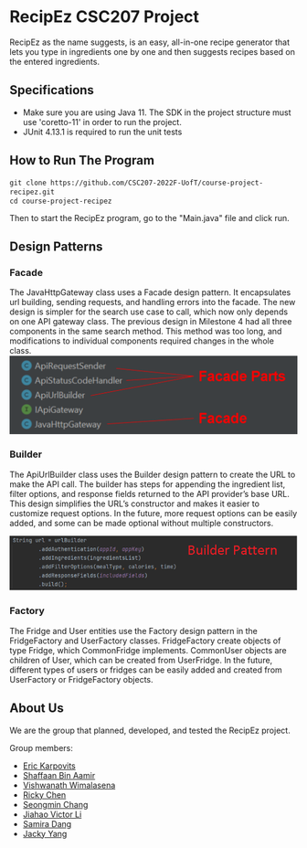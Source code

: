 # RecipEz CSC207 Project
RecipEz as the name suggests, is an easy, all-in-one recipe generator that lets you type in ingredients one by one and then suggests recipes based on the entered ingredients.


## Specifications 
- Make sure you are using Java 11. The SDK in the project structure must use 'coretto-11' in order to run the project. 
- JUnit 4.13.1 is required to run the unit tests 

## How to Run The Program
``` shell
git clone https://github.com/CSC207-2022F-UofT/course-project-recipez.git
cd course-project-recipez
```
Then to start the RecipEz program, go to the "Main.java" file and click run.

## Design Patterns
### Facade
The JavaHttpGateway class uses a Facade design pattern. It encapsulates url building, sending requests, and handling errors into the facade. The new design is simpler for the search use case to call, which now only depends on one API gateway class. The previous design in Milestone 4 had all three components in the same search method. This method was too long, and modifications to individual components required changes in the whole class.
![Facade file diagram](images/javahttpgateway_facade_pattern.png)

### Builder
The ApiUrlBuilder class uses the Builder design pattern to create the URL to make the API call. The builder has steps for appending the ingredient list, filter options, and response fields returned to the API provider’s base URL. This design simplifies the URL’s constructor and makes it easier to customize request options. In the future, more request options can be easily added, and some can be made optional without multiple constructors.

![Builder file diagram](images/urlbuilder_builder_pattern.png)
### Factory
The Fridge and User entities use the Factory design pattern in the FridgeFactory and UserFactory classes. FridgeFactory create objects of type Fridge, which CommonFridge implements. CommonUser objects are children of User, which can be created from UserFridge. In the future, different types of users or fridges can be easily added and created from UserFactory or FridgeFactory objects.

## About Us

We are the group that planned, developed, and tested the RecipEz project. 

Group members:
- [Eric Karpovits](https://github.com/EricKarpovits)
- [Shaffaan Bin Aamir](https://github.com/Shaffaan)
- [Vishwanath Wimalasena](https://github.com/fishyvishy)
- [Ricky Chen](https://github.com/rickychen175)
- [Seongmin Chang](https://github.com/takeachangs)
- [Jiahao Victor Li](https://github.com/RedFoxity)
- [Samira Dang](https://github.com/fonuxxine)
- [Jacky Yang](https://github.com/Zhuofan-Y)

